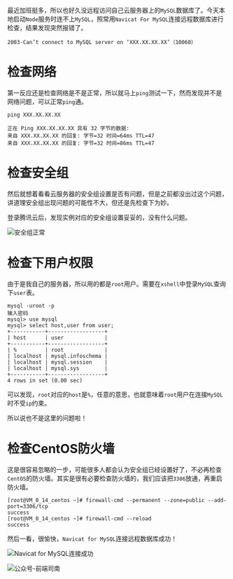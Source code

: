 最近加班挺多，所以也好久没远程访问自己云服务器上的`MySQL`数据库了。今天本地启动`Node`服务时连不上`MySQL`，照常用`Navicat For MySQL`连接远程数据库进行检查，结果发现突然报错了。

<!-- more -->

```
2003-Can’t connect to MySQL server on ‘XXX.XX.XX.XX’（10060）
```

# 检查网络

第一反应还是检查网络是不是正常，所以就马上`ping`测试一下，然而发现并不是网络问题，可以正常`ping`通。

```
ping XXX.XX.XX.XX

正在 Ping XXX.XX.XX.XX 具有 32 字节的数据:
来自 XXX.XX.XX.XX 的回复: 字节=32 时间=64ms TTL=47
来自 XXX.XX.XX.XX 的回复: 字节=32 时间=86ms TTL=47
```

# 检查安全组

然后就想着看看云服务器的安全组设置是否有问题，但是之前都没出过这个问题，讲道理安全组出现问题的可能性不大，但还是先检查下为妙。

登录腾讯云后，发现实例对应的安全组设置妥妥的，没有什么问题。

![安全组正常](https://s1.ax1x.com/2020/03/17/8t5AeI.png)

# 检查下用户权限

由于是我自己的服务器，所以用的都是`root`用户。需要在`xshell`中登录`MySQL`查询下`user`表。

```
mysql -uroot -p
输入密码
mysql> use mysql
mysql> select host,user from user;
+-----------+------------------+
| host      | user             |
+-----------+------------------+
| %         | root             |
| localhost | mysql.infoschema |
| localhost | mysql.session    |
| localhost | mysql.sys        |
+-----------+------------------+
4 rows in set (0.00 sec)
```

可以发现，`root`对应的`host`是`%`，任意的意思，也就意味着`root`用户在连接`MySQL`时不受`ip`约束。

所以说也不是这里的问题啦！

# 检查CentOS防火墙

这是很容易忽略的一步，可能很多人都会认为安全组已经设置好了，不必再检查`CentOS`的防火墙。其实是很有必要检查防火墙的，我们应该把`3306`放通，再重启防火墙。

```
[root@VM_0_14_centos ~]# firewall-cmd --permanent --zone=public --add-port=3306/tcp
success
[root@VM_0_14_centos ~]# firewall-cmd --reload
success
```

然后一看，很愉快，`Navicat for MySQL`连接远程数据库成功！

![Navicat for MySQL连接成功](https://s1.ax1x.com/2020/03/17/8t5RpD.png)

![公众号-前端司南](http://qncdn.wbjiang.cn/%E5%89%8D%E7%AB%AF%E5%8F%B8%E5%8D%97%E5%90%8D%E7%89%87%E5%B8%A6%E5%BE%AE%E4%BF%A1.png)